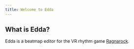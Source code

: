 ```yaml
---
title: Welcome to Edda
---
```

## What is Edda?
Edda is a beatmap editor for the VR rhythm game [Ragnarock](https://store.steampowered.com/app/1345820/Ragnarock/).  
